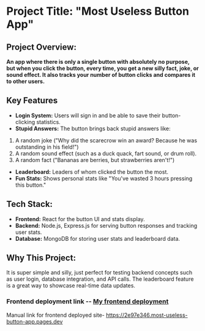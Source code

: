 # Project Title: "Most Useless Button App"
## Project Overview:
**An app where there is only a single button with absolutely no purpose, but when you click the button, every time, you get a new silly fact, joke, or sound effect. It also tracks your number of button clicks and compares it to other users.**

## Key Features

- **Login System:**
Users will sign in and be able to save their button-clicking statistics.
- **Stupid Answers:**
The button brings back stupid answers like:
1. A random joke ("Why did the scarecrow win an award? Because he was outstanding in his field!")
2. A random sound effect (such as a duck quack, fart sound, or drum roll).
3. A random fact ("Bananas are berries, but strawberries aren't!")
- **Leaderboard:**
Leaders of whom clicked the button the most.
- **Fun Stats:** Shows personal stats like "You've wasted 3 hours pressing this button."

## Tech Stack:

- **Frontend:** React for the button UI and stats display.
- **Backend:** Node.js, Express.js for serving button responses and tracking user stats.
- **Database:** MongoDB for storing user stats and leaderboard data.


## Why This Project:

It is super simple and silly, just perfect for testing backend concepts such as user login, database integration, and API calls.
The leaderboard feature is a great way to showcase real-time data updates.


### Frontend deployment link -- [My frontend deployment](https://2e97e346.most-useless-button-app.pages.dev)







Manual link for frontend deployed site- https://2e97e346.most-useless-button-app.pages.dev









